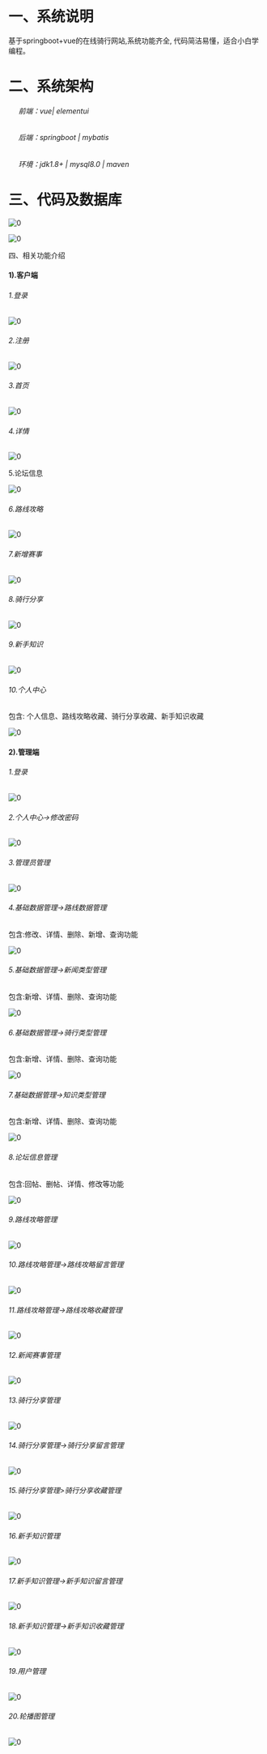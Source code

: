 # 一、系统说明

基于springboot+vue的在线骑行网站,系统功能齐全, 代码简洁易懂，适合小白学编程。

# 二、系统架构

######      前端：vue| elementui

######      后端：springboot | mybatis 

######      环境：jdk1.8+ | mysql8.0 | maven

# 三、代码及数据库

![0](./img/1.jpg "0")

![0](./img/2.jpg "0")

四、相关功能介绍

#### 1).客户端

###### 1.登录

![0](./img/3.jpg "0")

###### 2.注册

![0](./img/4.jpg "0")

###### 3.首页

![0](./img/5.jpg "0")

###### 4.详情

![0](./img/6.jpg "0")

5.论坛信息

![0](./img/7.jpg "0")

###### 6.路线攻略

![0](./img/8.jpg "0")

###### 7.新增赛事

![0](./img/9.jpg "0")

###### 8.骑行分享

![0](./img/10.jpg "0")

###### 9.新手知识

![0](./img/11.jpg "0")

###### 10.个人中心

包含: 个人信息、路线攻略收藏、骑行分享收藏、新手知识收藏

![0](./img/12.jpg "0")

#### 2).管理端

###### 1.登录

![0](./img/13.jpg "0")

###### 2.个人中心->修改密码

![0](./img/14.jpg "0")

###### 3.管理员管理

![0](./img/15.jpg "0")

###### 4.基础数据管理->路线数据管理

包含:修改、详情、删除、新增、查询功能

![0](./img/16.jpg "0")

###### 5.基础数据管理->新闻类型管理

包含:新增、详情、删除、查询功能

![0](./img/17.jpg "0")

###### 6.基础数据管理->骑行类型管理

包含:新增、详情、删除、查询功能

![0](./img/18.jpg "0")

###### 7.基础数据管理->知识类型管理

包含:新增、详情、删除、查询功能

![0](./img/19.jpg "0")

###### 8.论坛信息管理

包含:回帖、删帖、详情、修改等功能

![0](./img/20.jpg "0")

###### 9.路线攻略管理

![0](./img/21.jpg "0")

###### 10.路线攻略管理->路线攻略留言管理

![0](./img/22.jpg "0")

###### 11.路线攻略管理->路线攻略收藏管理

![0](./img/23.jpg "0")

###### 12.新闻赛事管理

![0](./img/24.jpg "0")

###### 13.骑行分享管理

![0](./img/25.jpg "0")

###### 14.骑行分享管理->骑行分享留言管理

![0](./img/26.jpg "0")

###### 15.骑行分享管理>骑行分享收藏管理

![0](./img/27.jpg "0")

###### 16.新手知识管理

![0](./img/28.jpg "0")

###### 17.新手知识管理->新手知识留言管理

![0](./img/29.jpg "0")

###### 18.新手知识管理->新手知识收藏管理

![0](./img/30.jpg "0")

###### 19.用户管理

![0](./img/31.jpg "0")

###### 20.轮播图管理

![0](./img/32.jpg "0")
